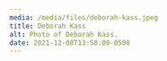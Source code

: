 ```yaml
---
media: /media/files/deborah-kass.jpeg
title: Deborah Kass
alt: Photo of Deborah Kass.
date: 2021-12-08T13:58:00-0500
---
```

